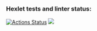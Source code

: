 ### Hexlet tests and linter status:
[![Actions Status](https://github.com/AntiViruS90/python-project-49/actions/workflows/hexlet-check.yml/badge.svg)](https://github.com/AntiViruS90/python-project-49/actions)
<a href="https://codeclimate.com/github/AntiViruS90/python-project-49/maintainability"><img src="https://api.codeclimate.com/v1/badges/d8e7551f540326eecf1e/maintainability" /></a>
